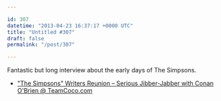 ```yaml
---

id: 307
datetime: "2013-04-23 16:37:17 +0000 UTC"
title: "Untitled #307"
draft: false
permalink: "/post/307"

---
```


Fantastic but long interview about the early days of The Simpsons. 

 
 * ["The Simpsons" Writers Reunion – Serious Jibber-Jabber with Conan O'Brien @ TeamCoco.com](http://teamcoco.com/video/simpsons-serious-jibber-jabber)


